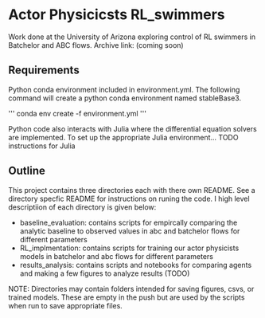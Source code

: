 # Actor Physicicsts RL_swimmers
Work done at the University of Arizona exploring control of RL swimmers in Batchelor and ABC flows. Archive link: (coming soon)

## Requirements

Python conda environment included in environment.yml. The following command will create a python conda environment named stableBase3.

'''
conda env create -f environment.yml
'''

Python code also interacts with Julia where the differential equation solvers are implemented. To set up the appropriate Julia environment... TODO instructions for Julia

## Outline
This project contains three directories each with there own README. See a directory specfic README for instructions on runing the code. I high level descriptiion of each directory is given below:

- baseline_evaluation: contains scripts for empircally comparing the analytic baseline to observed values in abc and batchelor flows for different parameters
- RL_implmentation: contains scripts for training our actor physicists models in batchelor and abc flows for different parameters
- results_analysis: contains scripts and notebooks for comparing agents and making a few figures to analyze results (TODO)

NOTE: Directories may contain folders intended for saving figures, csvs, or trained models. These are empty in the push but are used by the scripts when run to save appropriate files.  